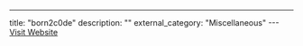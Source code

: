 ---
title: "born2c0de"
description: ""
external_category: "Miscellaneous"
---[Visit Website](https://github.com/born2c0de)

